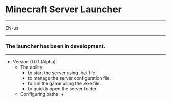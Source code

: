 # Minecraft Server Launcher
***
EN-us
***
### The launcher has been in development.
***
+ Version 0.0.1 (Alpha):
  + The ability:
    + to start the server using .bat file.
    + to manage the server configuration file.
    + to run the game using the .exe file.
    + to quickly open the server folder.
  + Configuring paths:
    + 
